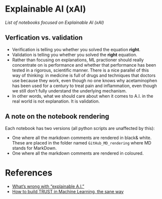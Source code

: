 # Explainable AI (xAI) 
*List of notebooks focused on Explainable AI (xAI)*

## Verfication vs. validation
- Verification is telling you whether you solved the equation **right**.
- Validation is telling you whether you solved the **right** equation. 
- Rather than focusing on explanations, ML practioner should really concentrate on is performance and whether that performance has been tested in a rigorous, scientific manner. There is a nice parallel of this way of thinking: in medicine is full of drugs and techniques that doctors use because they work, even though no one knows why acetaminophen has been used for a century to treat pain and inflammation, even though we still don’t fully understand the underlying mechanism.
- In other words, what we should care about when it comes to A.I. in the real world is not explanation. It is validation.


## A note on the notebook rendering
Each notebook has two versions (all python scripts are unaffected by this):
- One where all the markdown comments are rendered in black& white. These are placed in the folder named `GitHub_MD_rendering` where MD stands for MarkDown.
- One where all the markdown comments are rendered in coloured.


# References
- [What’s wrong with “explainable A.I.”](https://fortune.com/2022/03/22/ai-explainable-radiology-medicine-crisis-eye-on-ai/)
- [How to build TRUST in Machine Learning, the sane way](https://medium.com/bigabids-dataverse/how-to-build-trust-in-machine-learning-the-sane-way-39d879f22e69)
